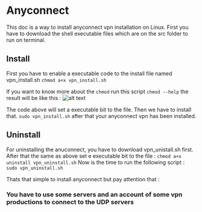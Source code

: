 # Anyconnect
This doc is a way to install anyconnect vpn installation on Linux.
First you have to download the shell executable files which are on the src folder to run on terminal.

## Install
First you have to enable a executable code to the install file named vpn_install.sh
`chmod a+x vpn_install.sh`

If you want to know more about the `chmod` run this script 
`chmod --help`
the result will be like this :
 ![alt text](https://hounaar.com/github/anyconnect/main.png)
 
 
The code above will set a executable bit to the file. Then we have to install that.
`sudo vpn_install.sh`
after that your anyconnect vpn has been installed.
## Uninstall
For uninstalling the anuconnect, you have to download vpn_unistall.sh first.
After that the same as above set e executable bit to the file :
`chmod a+x uninstall vpn_uninstall.sh`
Now is the time to run the following script :
`sudo vpn_uninstall.sh`

Thats that simple to install anyconnect but pay attention that :
 ### You have to use some servers and an account of some vpn productions to connect to the UDP servers


